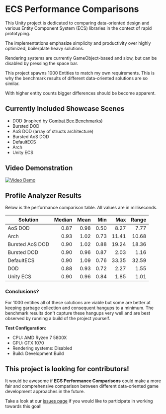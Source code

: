# ECS Performance Comparisons

This Unity project is dedicated to comparing data-oriented design and various Entity Component System (ECS) libraries in the context of rapid prototyping.

The implementations emphasize simplicity and productivity over highly optimized, boilerplate heavy solutions.

Rendering systems are currently GameObject-based and slow, but can be disabled by pressing the space bar.

This project spawns 1000 Entities to match my own requirements. This is why the benchmark results of different data-oriented solutions are so similar.

With higher entity counts bigger differences should be become apparent.

## Currently Included Showcase Scenes

- DOD (inspired by [Combat Bee Benchmarks](https://github.com/maskrosen/combat-bees-benchmarks))
- Bursted DOD
- AoS DOD (array of structs architecture)
- Bursted AoS DOD
- DefaultECS
- Arch
- Unity ECS

## Video Demonstration

[![Video Demo](https://img.youtube.com/vi/rrW4-jHXLG0/0.jpg)](https://www.youtube.com/watch?v=rrW4-jHXLG0)

## Profile Analyzer Results

Below is the performance comparison table. All values are in milliseconds.

| Solution        | Median   | Mean   | Min | Max | Range |
|-----------------|---------:|-------:|---------:|----------:|-----------:|
| AoS DOD         |     0.87 |   0.98 |      0.50|      8.27  |        7.77|
| Arch            |     0.93 |   1.02 |      0.73|     11.41  |       10.68|
| Bursted AoS DOD |     0.90 |   1.02 |      0.88|     19.24  |       18.36|
| Bursted DOD     |     0.90 |   0.96 |      0.87|      2.03  |        1.16|
| DefaultECS      |     0.90 |   1.09 |      0.76|     33.35  |       32.59|
| DOD             |     0.88 |   0.93 |      0.72|      2.27  |        1.55|
| Unity ECS       |     0.90 |   0.96 |      0.84|      1.85  |        1.01|

### Conclusions?

For 1000 entities all of these solutions are viable but some are better at keeping garbage collection and consequent hangups to a minimum.
The benchmark results don't capture these hangups very well and are best observed by running a build of the project yourself.

**Test Configuration:**
- CPU: AMD Ryzen 7 5800X
- GPU: GTX 1070
- Rendering systems: Disabled
- Build: Development Build

## This project is looking for contributors!

It would be awesome if **ECS Performance Comparisons** could make a more fair and comprehensive comparison between different data-oriented game development approaches in the future.

Take a look at our [issues page](https://github.com/seannowotny/EcsPerformanceComparisons/issues) if you would like to participate in working towards this goal!
